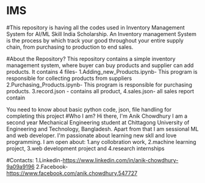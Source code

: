# IMS

#This repository is having all the codes used in Inventory Management System for AI/ML Skill India Scholarship. An Inventory management System is the process by which track your good throughout your entire supply chain, from purchasing to production to end sales.

#About the Repository?
This repository contains a simple inventory management system, where buyer can buy products and supplier can add products. 
It contains 4 files-
1.Adding_new_Products.ipynb- This program is responsible for collecting products from  suppliers
2.Purchasing_Products.ipynb- This program is responsible for purchasing products.
3.record.json - contains all product, 
4.sales.json- all sales report contain

You need to know about basic python code, json, file handling for completing this project
#Who I am?
Hi there, I'm Anik Chowdhury
I am a second year Mechanical Engineering student at Chittagong University of Engineering and Technology, Bangladesh. Apart from that I am sessional ML and web developer. I'm passionate about learning new skll and love programming.
I am open about:
1.any collobration work,
2.machine learning project,
3.web development project and
4.research internships

#Contacts:
1.Linkedin-https://www.linkedin.com/in/anik-chowdhury-9a09a9196
2.Facebook-https://www.facebook.com/anik.chowdhury.547727
